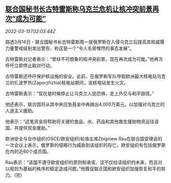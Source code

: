 <!--1647311462000-->
[联合国秘书长古特雷斯称乌克兰危机让核冲突前景再次“成为可能”](https://cn.reuters.com/article/un-secretary-general-0314-mon-idCNKCS2LC05Z)
------

<div><i>2022-03-15T02:03:44Z</i></div><p>路透3月14日 - 联合国秘书长古特雷斯周一就俄罗斯在入侵乌克兰后提高其核威慑力量警戒级别发出警告，称这是一个“令人毛骨悚然的事态发展”。</p><p>古特雷斯对记者表示：“曾经不可想象的核冲突前景，现在再次成为可能。”他再次呼吁立即停止敌对行动。</p><p>古特雷斯还呼吁保护核设施的安全。此前，在俄罗斯军队夺取欧洲最大核电站乌克兰的扎波罗热(Zaporzhzhia)核电站期间，该核电站发生火灾。</p><p>古特雷斯表示：“现在是时候停止让乌克兰人民恐惧，走上外交与和平路径。”</p><p>他还表示，联合国将从其中央应急基金中再拨出4,000万美元，以加强对乌克兰的人道主义援助。</p><p>他表示：“这笔资金将帮助将关键的食品、水、药品和其他救生援助物资运往该国，并提供现金援助。”</p><p>欧洲安全与合作组织(OSCE/欧安组织)轮值主席Zbigniew Rau在联合国安理会的一次会议上表示，俄罗斯的侵略行为威胁到该组织的存亡。欧安组织有包括俄罗斯在内的近60个成员国。</p><p>Rau表示：“该国不遵守欧安组织的原则和承诺，这不仅给该组织的未来，而且对以规则为基础的秩序的稳定造成问题。”他敦促联合国和欧安组织加强恢复和平的努力。(完)</p>
